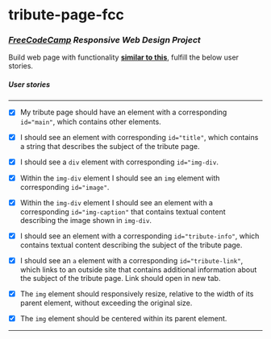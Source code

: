 # tribute-page-fcc
### *[FreeCodeCamp](https://www.freecodecamp.org/learn) Responsive Web Design Project*

Build web page with functionality **[similar to this](https://codepen.io/freeCodeCamp/full/zNqgVx)**, fulfill the below user stories.
<!-- ___ -->
##### **User stories**
___
* [x] My tribute page should have an element with a corresponding `id="main"`, which contains other elements.
* [x] I should see an element with corresponding `id="title"`, which contains a string that describes the subject of the tribute page.

* [x] I should see a `div` element with corresponding `id="img-div`.

* [x] Within the `img-div` element I should see an `img` element with corresponding `id="image"`.

* [x] Within the `img-div` element I should see an element with a corresponding `id="img-caption"` that contains textual content describing the image shown in `img-div`.

* [x] I should see an element with a corresponding `id="tribute-info"`, which contains textual content describing the subject of the tribute page.

* [x] I should see an `a` element with a corresponding `id="tribute-link"`, which links to an outside site that contains additional information about the subject of the tribute page. Link should open in new tab.

* [x] The `img` element should responsively resize, relative to the width of its parent element, without exceeding the original size.

* [x] The `img` element should be centered within its parent element.
___